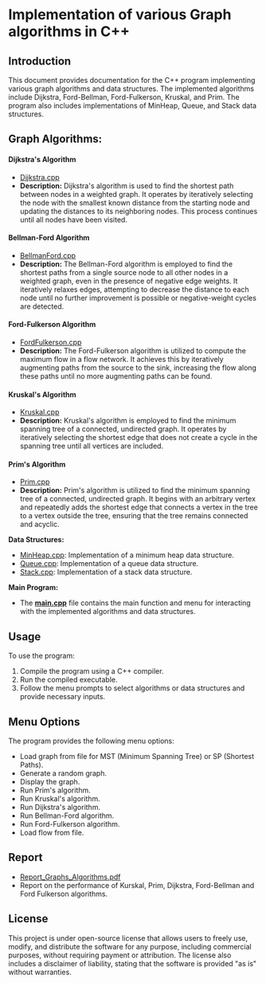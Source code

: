 # Implementation of various Graph algorithms in C++

## Introduction
This document provides documentation for the C++ program implementing various graph algorithms and data structures. The implemented algorithms include Dijkstra, Ford-Bellman, Ford-Fulkerson, Kruskal, and Prim. The program also includes implementations of MinHeap, Queue, and Stack data structures.


## Graph Algorithms:

#### Dijkstra's Algorithm
- [Dijkstra.cpp](src%2FDjikstra%2FDijkstra.cpp)
- **Description:** Dijkstra's algorithm is used to find the shortest path between nodes in a weighted graph. It operates by iteratively selecting the node with the smallest known distance from the starting node and updating the distances to its neighboring nodes. This process continues until all nodes have been visited.

#### Bellman-Ford Algorithm
- [BellmanFord.cpp](src%2FFord-Bellman%2FBellmanFord.cpp)
- **Description:** The Bellman-Ford algorithm is employed to find the shortest paths from a single source node to all other nodes in a weighted graph, even in the presence of negative edge weights. It iteratively relaxes edges, attempting to decrease the distance to each node until no further improvement is possible or negative-weight cycles are detected.

#### Ford-Fulkerson Algorithm
- [FordFulkerson.cpp](src%2FFord-Fulkerson%2FFordFulkerson.cpp)
- **Description:** The Ford-Fulkerson algorithm is utilized to compute the maximum flow in a flow network. It achieves this by iteratively augmenting paths from the source to the sink, increasing the flow along these paths until no more augmenting paths can be found.

#### Kruskal's Algorithm
- [Kruskal.cpp](src%2FKruskal%2FKruskal.cpp)
- **Description:** Kruskal's algorithm is employed to find the minimum spanning tree of a connected, undirected graph. It operates by iteratively selecting the shortest edge that does not create a cycle in the spanning tree until all vertices are included.

#### Prim's Algorithm
- [Prim.cpp](src%2FPrim%2FPrim.cpp)
- **Description:** Prim's algorithm is utilized to find the minimum spanning tree of a connected, undirected graph. It begins with an arbitrary vertex and repeatedly adds the shortest edge that connects a vertex in the tree to a vertex outside the tree, ensuring that the tree remains connected and acyclic.



**Data Structures:**
- [MinHeap.cpp](src%2FMinHeap%2FMinHeap.cpp): Implementation of a minimum heap data structure.
- [Queue.cpp](src%2FQueue%2FQueue.cpp): Implementation of a queue data structure.
- [Stack.cpp](src%2FStack%2FStack.cpp): Implementation of a stack data structure.

**Main Program:**
- The [**main.cpp**](https://github.com/Kamil-Wojcieszak/graphs_algorithms/src/main.cpp) file contains the main function and menu for interacting with the implemented algorithms and data structures.

## Usage
To use the program:
1. Compile the program using a C++ compiler.
2. Run the compiled executable.
3. Follow the menu prompts to select algorithms or data structures and provide necessary inputs.

## Menu Options
The program provides the following menu options:
- Load graph from file for MST (Minimum Spanning Tree) or SP (Shortest Paths).
- Generate a random graph.
- Display the graph.
- Run Prim's algorithm.
- Run Kruskal's algorithm.
- Run Dijkstra's algorithm.
- Run Bellman-Ford algorithm.
- Run Ford-Fulkerson algorithm.
- Load flow from file.

## Report
- [Report_Graphs_Algorithms.pdf](Report_Graphs_Algorithms.pdf)
- Report on the performance of Kurskal, Prim, Dijkstra, Ford-Bellman and Ford Fulkerson algorithms.

## License
This project is under open-source license that allows users to freely use, modify, and distribute the software for any purpose, including commercial purposes, without requiring payment or attribution. The license also includes a disclaimer of liability, stating that the software is provided "as is" without warranties. 